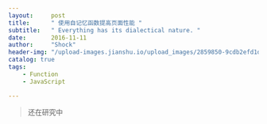 ```yaml
---
layout:     post
title:      " 使用自记忆函数提高页面性能 "
subtitle:   " Everything has its dialectical nature. "
date:       2016-11-11
author:     "Shock"
header-img: "/upload-images.jianshu.io/upload_images/2859850-9cdb2efd1d51ede7.png?imageMogr2/auto-orient/strip%7CimageView2/2/w/1240"
catalog: true
tags:
    - Function
    - JavaScript

---
```

>还在研究中
